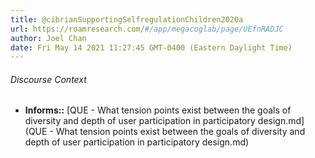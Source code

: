 ```yaml
---
title: @cibrianSupportingSelfregulationChildren2020a
url: https://roamresearch.com/#/app/megacoglab/page/UEfnRADJC
author: Joel Chan
date: Fri May 14 2021 11:27:45 GMT-0400 (Eastern Daylight Time)
---
```




###### Discourse Context

- **Informs::** [QUE - What tension points exist between the goals of diversity and depth of user participation in participatory design.md](QUE - What tension points exist between the goals of diversity and depth of user participation in participatory design.md)

